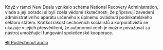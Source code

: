 
Když v rámci New Dealu vznikalo schéma National Recovery Administration, vláda a její poradci si byli zcela vědomi skutečnosti, že připravují zavedení administrativního aparátu určeného k úplnému ovládnutí podnikatelského sektoru státem. Krátkozrakost cechovních socialistů a korporativistů se ukazuje v jejich přesvědčení, že autonomní cech je možné považovat za nástroj umožňující fungování společenské kooperace.

[🔊 Poslechnout audio](/data/7-paragraphs/audio/chapter_164/para_007-Kdy-v-rmci-New-Dealu-vznikalo-schma-National-Re.mp3)
